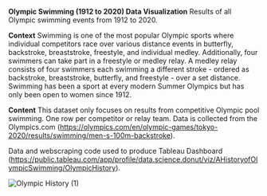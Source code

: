 **Olympic Swimming (1912 to 2020) Data Visualization**
Results of all Olympic swimming events from 1912 to 2020.

**Context**
Swimming is one of the most popular Olympic sports where individual competitors race over various distance events in butterfly, backstroke, breaststroke, freestyle, and individual medley. Additionally, four swimmers can take part in a freestyle or medley relay. A medley relay consists of four swimmers each swimming a different stroke - ordered as backstroke, breaststroke, butterfly, and freestyle - over a set distance. Swimming has been a sport at every modern Summer Olympics but has only been open to women since 1912.

**Content**
This dataset only focuses on results from competitive Olympic pool swimming. One row per competitor or relay team. Data is collected from the Olympics.com (https://olympics.com/en/olympic-games/tokyo-2020/results/swimming/men-s-100m-backstroke). 

Data and webscraping code used to produce Tableau Dashboard (https://public.tableau.com/app/profile/data.science.donut/viz/AHistoryofOlympicSwimming/OlympicHistory).


![Olympic History (1)](https://github.com/datasciencedonut/Olympic-Swimming-History-1912-to-2020-/assets/122229743/615f5cbf-7ebe-4b31-89aa-d75c7be95831)
